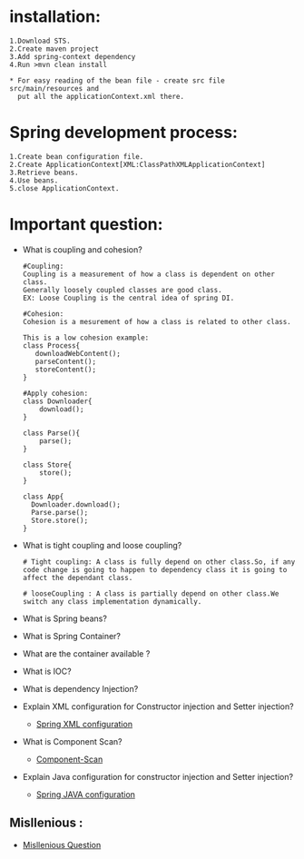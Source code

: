 # installation:
  ```
  1.Download STS.
  2.Create maven project
  3.Add spring-context dependency
  4.Run >mvn clean install
  
  * For easy reading of the bean file - create src file src/main/resources and 
    put all the applicationContext.xml there.
  
  ```

# Spring development process:
 ```
 1.Create bean configuration file.
 2.Create ApplicationContext[XML:ClassPathXMLApplicationContext]
 3.Retrieve beans.
 4.Use beans.
 5.close ApplicationContext.
 
 ```
 
 # Important question:
 
   * What is coupling and cohesion?
      ```
      #Coupling:
      Coupling is a measurement of how a class is dependent on other class.
      Generally loosely coupled classes are good class.
      EX: Loose Coupling is the central idea of spring DI.
      
      ```
      
      ```
      #Cohesion:
      Cohesion is a mesurement of how a class is related to other class.
      
      This is a low cohesion example:
      class Process{
         downloadWebContent();
         parseContent();
         storeContent();
      }
      
      #Apply cohesion:
      class Downloader{
          download();
      }
      
      class Parse(){
          parse();
      }
      
      class Store{
          store();
      }
      
      class App{
        Downloader.download();
        Parse.parse();
        Store.store();
      }

      ```
   * What is tight coupling and loose coupling?
     ```
     # Tight coupling: A class is fully depend on other class.So, if any code change is going to happen to dependency class it is going to affect the dependant class.
     
     # looseCoupling : A class is partially depend on other class.We switch any class implementation dynamically.
     ```
     
   * What is Spring beans?
   
   * What is Spring Container?
   
   * What are the container available ?
   
   * What is IOC?
   
   * What is dependency Injection?
   
   * Explain XML configuration for Constructor injection and Setter injection?
       * [Spring XML configuration](https://github.com/surajitm/spring-core/wiki/XML-configuration-spring) 
       
   * What is Component Scan?
       * [Component-Scan](https://github.com/surajitm/spring-core/wiki/Component-Scan-scan-using-XML-Configuration)
       
   * Explain Java configuration for constructor injection and Setter injection?
       * [Spring JAVA configuration](https://github.com/surajitm/spring-core/wiki/Spring-configuration-using-only-java)
       
 ## Misllenious : 
   * [Misllenious Question](https://github.com/surajitm/spring-core/wiki/Misllenious-Question)
   
 


